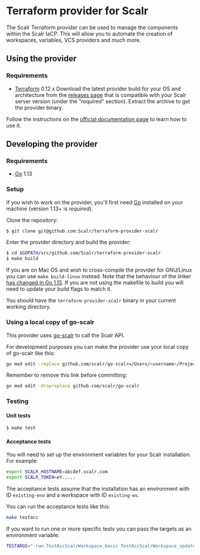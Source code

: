 # Terraform provider for Scalr
The Scalr Terraform provider can be used to manage the components within the Scalr IaCP. 
This will allow you to automate the creation of workspaces, variables, VCS providers and much more.

## Using the provider
### Requirements
- [Terraform](https://www.terraform.io/downloads.html) 0.12.x
Download the latest provider build for your OS and architecture 
from the [releases page](https://github.com/Scalr/terraform-provider-scalr/releases) 
that is compatible with your Scalr server version (under the "required" section). 
Extract the archive to get the provider binary. 

Follow the instructions on the [official documentation page](https://docs.scalr.com/en/latest/scalr-terraform-provider/index.html) to learn how to use it.
## Developing the provider
### Requirements
- [Go](https://golang.org/doc/install) 1.13

### Setup
If you wish to work on the provider, you'll first need [Go](http://www.golang.org) installed
on your machine (version 1.13+ is *required*). 

Clone the repository:
```sh
$ git clone git@github.com:Scalr/terraform-provider-scalr
```

Enter the provider directory and build the provider:
```sh
$ cd $GOPATH/src/github.com/Scalr/terraform-provider-scalr
$ make build
```
If you are on Mac OS and wish to cross-compile the provider for GNU/Linux you can use `make build-linux` instead.
Note that the behaviour of the linker [has changed in Go 1.15](https://golang.org/doc/go1.15#linker). 
If you are not using the makefile to build you will need to update your build flags to match it.

You should have the `terraform-provider-scalr` binary in your current working directory.

### Using a local copy of go-scalr
This provider uses [go-scalr](https://github.com/Scalr/go-scalr) to call the Scalr API.

For development purposes you can make the provider use your local copy of go-scalr like this:
```sh
go mod edit -replace github.com/scalr/go-scalr=/Users/<username>/Projects/scalr/go-scalr # this should be your path
```
Remember to remove this link before committing:
```sh
go mod edit -dropreplace github.com/scalr/go-scalr
```
### Testing
#### Unit tests
```sh
$ make test
```
#### Acceptance tests
You will need to set up the environment variables for your Scalr installation. For example:
```sh
export SCALR_HOSTNAME=abcdef.scalr.com
export SCALR_TOKEN=eY.....
```
The acceptance tests assume that the installation has an environment with ID `existing-env` 
and a workspace with ID `existing-ws`.

You can run the acceptance tests like this:
```sh
make testacc
```
If you want to run one or more specific tests you can pass the targets as an environment variable:
```sh
TESTARGS="-run TestAccScalrWorkspace_basic TestAccScalrWorkspace_update" make testacc
```
